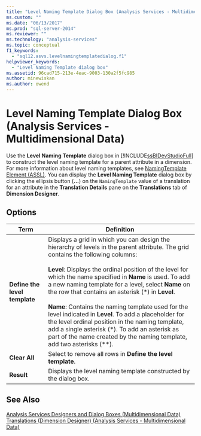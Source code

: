 ```yaml
---
title: "Level Naming Template Dialog Box (Analysis Services - Multidimensional Data) | Microsoft Docs"
ms.custom: ""
ms.date: "06/13/2017"
ms.prod: "sql-server-2014"
ms.reviewer: ""
ms.technology: "analysis-services"
ms.topic: conceptual
f1_keywords: 
  - "sql12.asvs.levelnamingtemplatedialog.f1"
helpviewer_keywords: 
  - "Level Naming Template dialog box"
ms.assetid: 96cad715-213e-4eac-9003-130a2f5fc985
author: minewiskan
ms.author: owend
---
```

# Level Naming Template Dialog Box (Analysis Services - Multidimensional Data)
  Use the **Level Naming Template** dialog box in [!INCLUDE[ssBIDevStudioFull](../includes/ssbidevstudiofull-md.md)] to construct the level naming template for a parent attribute in a dimension. For more information about level naming templates, see [NamingTemplate Element &#40;ASSL&#41;](https://docs.microsoft.com/analysis-services/assl/properties/namingtemplate-element-assl). You can display the **Level Naming Template** dialog box by clicking the ellipsis button (**...**) on the `NamingTemplate` value of a translation for an attribute in the **Translation Details** pane on the **Translations** tab of **Dimension Designer**.  
  
## Options  
  
|Term|Definition|  
|----------|----------------|  
|**Define the level template**|Displays a grid in which you can design the hierarchy of levels in the parent attribute. The grid contains the following columns:<br /><br /> **Level**: Displays the ordinal position of the level for which the name specified in **Name** is used. To add a new naming template for a level, select **Name** on the row that contains an asterisk (\*) in **Level**.<br /><br /> **Name**: Contains the naming template used for the level indicated in **Level**. To add a placeholder for the level ordinal position in the naming template, add a single asterisk (*). To add an asterisk as part of the name created by the naming template, add two asterisks (\*\*).|  
|**Clear All**|Select to remove all rows in **Define the level template**.|  
|**Result**|Displays the level naming template constructed by the dialog box.|  
  
## See Also  
 [Analysis Services Designers and Dialog Boxes &#40;Multidimensional Data&#41;](analysis-services-designers-and-dialog-boxes-multidimensional-data.md)   
 [Translations &#40;Dimension Designer&#41; &#40;Analysis Services - Multidimensional Data&#41;](translations-dimension-designer-analysis-services-multidimensional-data.md)  
  
  
